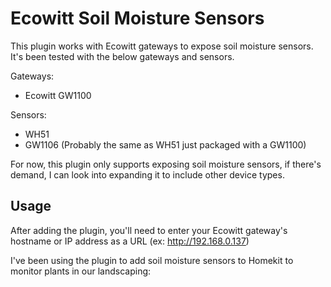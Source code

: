 # Ecowitt Soil Moisture Sensors

This plugin works with Ecowitt gateways to expose soil moisture sensors. It's been tested with the below gateways and sensors.

Gateways:
  - Ecowitt GW1100

Sensors:
  - WH51
  - GW1106 (Probably the same as WH51 just packaged with a GW1100)

For now, this plugin only supports exposing soil moisture sensors, if there's demand, I can look into expanding it to include other device types.

## Usage
After adding the plugin, you'll need to enter your Ecowitt gateway's hostname or IP address as a URL (ex: http://192.168.0.137)

I've been using the plugin to add soil moisture sensors to Homekit to monitor plants in our landscaping:


